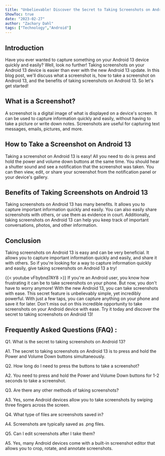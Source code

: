 ```yaml
---
title: "Unbelievable! Discover the Secret to Taking Screenshots on Android 13!"
ShowToc: true 
date: "2023-02-27"
author: "Zachary Dahl" 
tags: ["Technology","Android"]
---
```

## Introduction

Have you ever wanted to capture something on your Android 13 device quickly and easily? Well, look no further! Taking screenshots on your Android 13 device is easier than ever with the new Android 13 update. In this blog post, we'll discuss what a screenshot is, how to take a screenshot on Android 13, and the benefits of taking screenshots on Android 13. So let's get started!

## What is a Screenshot?

A screenshot is a digital image of what is displayed on a device's screen. It can be used to capture information quickly and easily, without having to take a picture or write down notes. Screenshots are useful for capturing text messages, emails, pictures, and more. 

## How to Take a Screenshot on Android 13

Taking a screenshot on Android 13 is easy! All you need to do is press and hold the power and volume down buttons at the same time. You should hear a shutter sound and see a notification that the screenshot was taken. You can then view, edit, or share your screenshot from the notification panel or your device's gallery.

## Benefits of Taking Screenshots on Android 13

Taking screenshots on Android 13 has many benefits. It allows you to capture important information quickly and easily. You can also easily share screenshots with others, or use them as evidence in court. Additionally, taking screenshots on Android 13 can help you keep track of important conversations, photos, and other information.

## Conclusion

Taking screenshots on Android 13 is easy and can be very beneficial. It allows you to capture important information quickly and easily, and share it with others. So if you're looking for a way to capture information quickly and easily, give taking screenshots on Android 13 a try!

{{< youtube vFbybnd7AY8 >}} 
If you're an Android user, you know how frustrating it can be to take screenshots on your phone. But now, you don't have to worry anymore! With the new Android 13, you can take screenshots with ease. This secret feature is unbelievably simple, yet incredibly powerful. With just a few taps, you can capture anything on your phone and save it for later. Don't miss out on this incredible opportunity to take screenshots on your Android device with ease. Try it today and discover the secret to taking screenshots on Android 13!

## Frequently Asked Questions (FAQ) :
Q1. What is the secret to taking screenshots on Android 13?

A1. The secret to taking screenshots on Android 13 is to press and hold the Power and Volume Down buttons simultaneously.

Q2. How long do I need to press the buttons to take a screenshot?

A2. You need to press and hold the Power and Volume Down buttons for 1-2 seconds to take a screenshot.

Q3. Are there any other methods of taking screenshots?

A3. Yes, some Android devices allow you to take screenshots by swiping three fingers across the screen.

Q4. What type of files are screenshots saved in?

A4. Screenshots are typically saved as .png files.

Q5. Can I edit screenshots after I take them?

A5. Yes, many Android devices come with a built-in screenshot editor that allows you to crop, rotate, and annotate screenshots.


